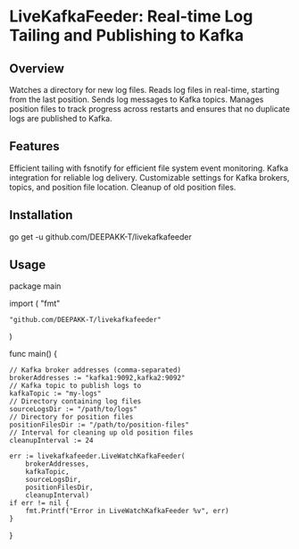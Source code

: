 # LiveKafkaFeeder: Real-time Log Tailing and Publishing to Kafka

## Overview

Watches a directory for new log files.
Reads log files in real-time, starting from the last position.
Sends log messages to Kafka topics.
Manages position files to track progress across restarts and ensures that no duplicate logs are published to Kafka.
## Features

Efficient tailing with fsnotify for efficient file system event monitoring.
Kafka integration for reliable log delivery.
Customizable settings for Kafka brokers, topics, and position file location.
Cleanup of old position files.
## Installation

go get -u github.com/DEEPAKK-T/livekafkafeeder
## Usage

package main

import (
	"fmt"

	"github.com/DEEPAKK-T/livekafkafeeder"
)

func main() {

    // Kafka broker addresses (comma-separated)
    brokerAddresses := "kafka1:9092,kafka2:9092"
    // Kafka topic to publish logs to
    kafkaTopic := "my-logs"
    // Directory containing log files
    sourceLogsDir := "/path/to/logs"
    // Directory for position files
    positionFilesDir := "/path/to/position-files"
    // Interval for cleaning up old position files
    cleanupInterval := 24

	err := livekafkafeeder.LiveWatchKafkaFeeder(
        brokerAddresses, 
        kafkaTopic, 
        sourceLogsDir, 
        positionFilesDir, 
        cleanupInterval)
	if err != nil {
		fmt.Printf("Error in LiveWatchKafkaFeeder %v", err)
	}

}
